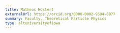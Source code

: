 ```yaml
---
title: Matheus Hostert
externalUrl: https://orcid.org/0000-0002-9584-8877
summary: Faculty, Theoretical Particle Physics
type: altuniversityofiowa
---
```

